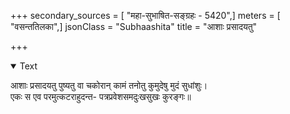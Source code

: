 +++
secondary_sources = [ "महा-सुभाषित-सङ्ग्रहः - 5420",]
meters = [ "वसन्ततिलका",]
jsonClass = "Subhaashita"
title = "आशाः प्रसादयतु"

+++

<details open><summary>Text</summary>

आशाः प्रसादयतु पुष्यतु वा चकोरान् कामं तनोतु कुमुदेषु मुदं सुधांशुः।  
एकः स एव परमुत्कटराहुदन्त- पत्रप्रवेशसमदुःखसुखः कुरङ्गः॥
</details>
